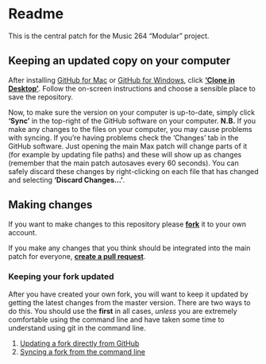 # Readme
This is the central patch for the Music 264 “Modular” project.

## Keeping an updated copy on your computer

After installing [GitHub for Mac](https://mac.github.com/) or [GitHub for Windows](https://windows.github.com/), click **[‘Clone in Desktop’](github-mac://openRepo/https://github.com/mus264/music-264-modular)**. Follow the on-screen instructions and choose a sensible place to save the repository.

Now, to make sure the version on your computer is up-to-date, simply click **‘Sync’** in the top-right of the GitHub software on your computer. **N.B.** If you make any changes to the files on your computer, you may cause problems with syncing. If you’re having problems check the ‘Changes’ tab in the GitHub software. Just opening the main Max patch will change parts of it (for example by updating file paths) and these will show up as changes (remember that the main patch autosaves every 60 seconds). You can safely discard these changes by right-clicking on each file that has changed and selecting **‘Discard Changes…’**.

## Making changes

If you want to make changes to this repository please **[fork](https://help.github.com/articles/fork-a-repo/)** it to your own account.

If you make any changes that you think should be integrated into the main patch for everyone, **[create a pull request](https://help.github.com/articles/creating-a-pull-request/)**.

### Keeping your fork updated
After you have created your own fork, you will want to keep it updated by getting the latest changes from the master version. There are two ways to do this. You should use the **first** in all cases, *unless* you are extremely comfortable using the command line and have taken some time to understand using git in the command line.

1. [Updating a fork directly from GitHub](http://www.hpique.com/2013/09/updating-a-fork-directly-from-github/)
2. [Syncing a fork from the command line](https://help.github.com/articles/syncing-a-fork/)